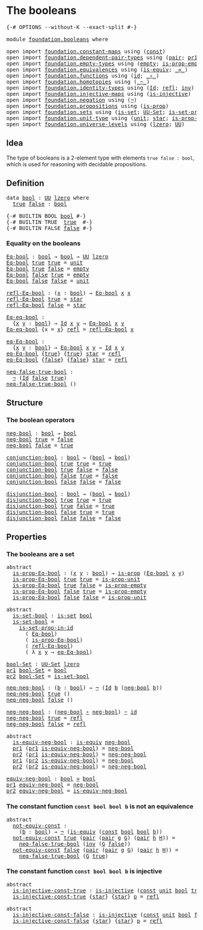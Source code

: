# The booleans

<pre class="Agda"><a id="25" class="Symbol">{-#</a> <a id="29" class="Keyword">OPTIONS</a> <a id="37" class="Pragma">--without-K</a> <a id="49" class="Pragma">--exact-split</a> <a id="63" class="Symbol">#-}</a>

<a id="68" class="Keyword">module</a> <a id="75" href="foundation.booleans.html" class="Module">foundation.booleans</a> <a id="95" class="Keyword">where</a>

<a id="102" class="Keyword">open</a> <a id="107" class="Keyword">import</a> <a id="114" href="foundation.constant-maps.html" class="Module">foundation.constant-maps</a> <a id="139" class="Keyword">using</a> <a id="145" class="Symbol">(</a><a id="146" href="foundation-core.constant-maps.html#203" class="Function">const</a><a id="151" class="Symbol">)</a>
<a id="153" class="Keyword">open</a> <a id="158" class="Keyword">import</a> <a id="165" href="foundation.dependent-pair-types.html" class="Module">foundation.dependent-pair-types</a> <a id="197" class="Keyword">using</a> <a id="203" class="Symbol">(</a><a id="204" href="foundation-core.dependent-pair-types.html#575" class="InductiveConstructor">pair</a><a id="208" class="Symbol">;</a> <a id="210" href="foundation-core.dependent-pair-types.html#592" class="Field">pr1</a><a id="213" class="Symbol">;</a> <a id="215" href="foundation-core.dependent-pair-types.html#604" class="Field">pr2</a><a id="218" class="Symbol">)</a>
<a id="220" class="Keyword">open</a> <a id="225" class="Keyword">import</a> <a id="232" href="foundation.empty-types.html" class="Module">foundation.empty-types</a> <a id="255" class="Keyword">using</a> <a id="261" class="Symbol">(</a><a id="262" href="foundation.empty-types.html#1292" class="Datatype">empty</a><a id="267" class="Symbol">;</a> <a id="269" href="foundation.empty-types.html#2843" class="Function">is-prop-empty</a><a id="282" class="Symbol">)</a>
<a id="284" class="Keyword">open</a> <a id="289" class="Keyword">import</a> <a id="296" href="foundation.equivalences.html" class="Module">foundation.equivalences</a> <a id="320" class="Keyword">using</a> <a id="326" class="Symbol">(</a><a id="327" href="foundation-core.equivalences.html#1542" class="Function">is-equiv</a><a id="335" class="Symbol">;</a> <a id="337" href="foundation-core.equivalences.html#1607" class="Function Operator">_≃_</a><a id="340" class="Symbol">)</a>
<a id="342" class="Keyword">open</a> <a id="347" class="Keyword">import</a> <a id="354" href="foundation.functions.html" class="Module">foundation.functions</a> <a id="375" class="Keyword">using</a> <a id="381" class="Symbol">(</a><a id="382" href="foundation-core.functions.html#309" class="Function">id</a><a id="384" class="Symbol">;</a> <a id="386" href="foundation-core.functions.html#407" class="Function Operator">_∘_</a><a id="389" class="Symbol">)</a>
<a id="391" class="Keyword">open</a> <a id="396" class="Keyword">import</a> <a id="403" href="foundation.homotopies.html" class="Module">foundation.homotopies</a> <a id="425" class="Keyword">using</a> <a id="431" class="Symbol">(</a><a id="432" href="foundation-core.homotopies.html#467" class="Function Operator">_~_</a><a id="435" class="Symbol">)</a>
<a id="437" class="Keyword">open</a> <a id="442" class="Keyword">import</a> <a id="449" href="foundation.identity-types.html" class="Module">foundation.identity-types</a> <a id="475" class="Keyword">using</a> <a id="481" class="Symbol">(</a><a id="482" href="foundation-core.identity-types.html#641" class="Datatype">Id</a><a id="484" class="Symbol">;</a> <a id="486" href="foundation-core.identity-types.html#694" class="InductiveConstructor">refl</a><a id="490" class="Symbol">;</a> <a id="492" href="foundation-core.identity-types.html#1552" class="Function">inv</a><a id="495" class="Symbol">)</a>
<a id="497" class="Keyword">open</a> <a id="502" class="Keyword">import</a> <a id="509" href="foundation.injective-maps.html" class="Module">foundation.injective-maps</a> <a id="535" class="Keyword">using</a> <a id="541" class="Symbol">(</a><a id="542" href="foundation.injective-maps.html#1295" class="Function">is-injective</a><a id="554" class="Symbol">)</a>
<a id="556" class="Keyword">open</a> <a id="561" class="Keyword">import</a> <a id="568" href="foundation.negation.html" class="Module">foundation.negation</a> <a id="588" class="Keyword">using</a> <a id="594" class="Symbol">(</a><a id="595" href="foundation.negation.html#756" class="Function">¬</a><a id="596" class="Symbol">)</a>
<a id="598" class="Keyword">open</a> <a id="603" class="Keyword">import</a> <a id="610" href="foundation.propositions.html" class="Module">foundation.propositions</a> <a id="634" class="Keyword">using</a> <a id="640" class="Symbol">(</a><a id="641" href="foundation-core.propositions.html#1246" class="Function">is-prop</a><a id="648" class="Symbol">)</a>
<a id="650" class="Keyword">open</a> <a id="655" class="Keyword">import</a> <a id="662" href="foundation.sets.html" class="Module">foundation.sets</a> <a id="678" class="Keyword">using</a> <a id="684" class="Symbol">(</a><a id="685" href="foundation-core.sets.html#1099" class="Function">is-set</a><a id="691" class="Symbol">;</a> <a id="693" href="foundation-core.sets.html#1177" class="Function">UU-Set</a><a id="699" class="Symbol">;</a> <a id="701" href="foundation-core.sets.html#2779" class="Function">is-set-prop-in-id</a><a id="718" class="Symbol">)</a>
<a id="720" class="Keyword">open</a> <a id="725" class="Keyword">import</a> <a id="732" href="foundation.unit-type.html" class="Module">foundation.unit-type</a> <a id="753" class="Keyword">using</a> <a id="759" class="Symbol">(</a><a id="760" href="foundation.unit-type.html#975" class="Datatype">unit</a><a id="764" class="Symbol">;</a> <a id="766" href="foundation.unit-type.html#999" class="InductiveConstructor">star</a><a id="770" class="Symbol">;</a> <a id="772" href="foundation.unit-type.html#2408" class="Function">is-prop-unit</a><a id="784" class="Symbol">)</a>
<a id="786" class="Keyword">open</a> <a id="791" class="Keyword">import</a> <a id="798" href="foundation.universe-levels.html" class="Module">foundation.universe-levels</a> <a id="825" class="Keyword">using</a> <a id="831" class="Symbol">(</a><a id="832" href="Agda.Primitive.html#764" class="Primitive">lzero</a><a id="837" class="Symbol">;</a> <a id="839" href="foundation-core.universe-levels.html#222" class="Primitive">UU</a><a id="841" class="Symbol">)</a>
</pre>
## Idea

The type of booleans is a 2-element type with elements `true false : bool`, which is used for reasoning with decidable propositions.

## Definition

<pre class="Agda"><a id="1014" class="Keyword">data</a> <a id="bool"></a><a id="1019" href="foundation.booleans.html#1019" class="Datatype">bool</a> <a id="1024" class="Symbol">:</a> <a id="1026" href="foundation-core.universe-levels.html#222" class="Primitive">UU</a> <a id="1029" href="Agda.Primitive.html#764" class="Primitive">lzero</a> <a id="1035" class="Keyword">where</a>
  <a id="bool.true"></a><a id="1043" href="foundation.booleans.html#1043" class="InductiveConstructor">true</a> <a id="bool.false"></a><a id="1048" href="foundation.booleans.html#1048" class="InductiveConstructor">false</a> <a id="1054" class="Symbol">:</a> <a id="1056" href="foundation.booleans.html#1019" class="Datatype">bool</a>

<a id="1062" class="Symbol">{-#</a> <a id="1066" class="Keyword">BUILTIN</a> <a id="1074" class="Keyword">BOOL</a> <a id="1079" href="foundation.booleans.html#1019" class="Datatype">bool</a> <a id="1084" class="Symbol">#-}</a>
<a id="1088" class="Symbol">{-#</a> <a id="1092" class="Keyword">BUILTIN</a> <a id="1100" class="Keyword">TRUE</a>  <a id="1106" href="foundation.booleans.html#1043" class="InductiveConstructor">true</a>  <a id="1112" class="Symbol">#-}</a>
<a id="1116" class="Symbol">{-#</a> <a id="1120" class="Keyword">BUILTIN</a> <a id="1128" class="Keyword">FALSE</a> <a id="1134" href="foundation.booleans.html#1048" class="InductiveConstructor">false</a> <a id="1140" class="Symbol">#-}</a>
</pre>
### Equality on the booleans

<pre class="Agda"><a id="Eq-bool"></a><a id="1187" href="foundation.booleans.html#1187" class="Function">Eq-bool</a> <a id="1195" class="Symbol">:</a> <a id="1197" href="foundation.booleans.html#1019" class="Datatype">bool</a> <a id="1202" class="Symbol">→</a> <a id="1204" href="foundation.booleans.html#1019" class="Datatype">bool</a> <a id="1209" class="Symbol">→</a> <a id="1211" href="foundation-core.universe-levels.html#222" class="Primitive">UU</a> <a id="1214" href="Agda.Primitive.html#764" class="Primitive">lzero</a>
<a id="1220" href="foundation.booleans.html#1187" class="Function">Eq-bool</a> <a id="1228" href="foundation.booleans.html#1043" class="InductiveConstructor">true</a> <a id="1233" href="foundation.booleans.html#1043" class="InductiveConstructor">true</a> <a id="1238" class="Symbol">=</a> <a id="1240" href="foundation.unit-type.html#975" class="Datatype">unit</a>
<a id="1245" href="foundation.booleans.html#1187" class="Function">Eq-bool</a> <a id="1253" href="foundation.booleans.html#1043" class="InductiveConstructor">true</a> <a id="1258" href="foundation.booleans.html#1048" class="InductiveConstructor">false</a> <a id="1264" class="Symbol">=</a> <a id="1266" href="foundation.empty-types.html#1292" class="Datatype">empty</a>
<a id="1272" href="foundation.booleans.html#1187" class="Function">Eq-bool</a> <a id="1280" href="foundation.booleans.html#1048" class="InductiveConstructor">false</a> <a id="1286" href="foundation.booleans.html#1043" class="InductiveConstructor">true</a> <a id="1291" class="Symbol">=</a> <a id="1293" href="foundation.empty-types.html#1292" class="Datatype">empty</a>
<a id="1299" href="foundation.booleans.html#1187" class="Function">Eq-bool</a> <a id="1307" href="foundation.booleans.html#1048" class="InductiveConstructor">false</a> <a id="1313" href="foundation.booleans.html#1048" class="InductiveConstructor">false</a> <a id="1319" class="Symbol">=</a> <a id="1321" href="foundation.unit-type.html#975" class="Datatype">unit</a>

<a id="refl-Eq-bool"></a><a id="1327" href="foundation.booleans.html#1327" class="Function">refl-Eq-bool</a> <a id="1340" class="Symbol">:</a> <a id="1342" class="Symbol">(</a><a id="1343" href="foundation.booleans.html#1343" class="Bound">x</a> <a id="1345" class="Symbol">:</a> <a id="1347" href="foundation.booleans.html#1019" class="Datatype">bool</a><a id="1351" class="Symbol">)</a> <a id="1353" class="Symbol">→</a> <a id="1355" href="foundation.booleans.html#1187" class="Function">Eq-bool</a> <a id="1363" href="foundation.booleans.html#1343" class="Bound">x</a> <a id="1365" href="foundation.booleans.html#1343" class="Bound">x</a>
<a id="1367" href="foundation.booleans.html#1327" class="Function">refl-Eq-bool</a> <a id="1380" href="foundation.booleans.html#1043" class="InductiveConstructor">true</a> <a id="1385" class="Symbol">=</a> <a id="1387" href="foundation.unit-type.html#999" class="InductiveConstructor">star</a>
<a id="1392" href="foundation.booleans.html#1327" class="Function">refl-Eq-bool</a> <a id="1405" href="foundation.booleans.html#1048" class="InductiveConstructor">false</a> <a id="1411" class="Symbol">=</a> <a id="1413" href="foundation.unit-type.html#999" class="InductiveConstructor">star</a>

<a id="Eq-eq-bool"></a><a id="1419" href="foundation.booleans.html#1419" class="Function">Eq-eq-bool</a> <a id="1430" class="Symbol">:</a>
  <a id="1434" class="Symbol">{</a><a id="1435" href="foundation.booleans.html#1435" class="Bound">x</a> <a id="1437" href="foundation.booleans.html#1437" class="Bound">y</a> <a id="1439" class="Symbol">:</a> <a id="1441" href="foundation.booleans.html#1019" class="Datatype">bool</a><a id="1445" class="Symbol">}</a> <a id="1447" class="Symbol">→</a> <a id="1449" href="foundation-core.identity-types.html#641" class="Datatype">Id</a> <a id="1452" href="foundation.booleans.html#1435" class="Bound">x</a> <a id="1454" href="foundation.booleans.html#1437" class="Bound">y</a> <a id="1456" class="Symbol">→</a> <a id="1458" href="foundation.booleans.html#1187" class="Function">Eq-bool</a> <a id="1466" href="foundation.booleans.html#1435" class="Bound">x</a> <a id="1468" href="foundation.booleans.html#1437" class="Bound">y</a>
<a id="1470" href="foundation.booleans.html#1419" class="Function">Eq-eq-bool</a> <a id="1481" class="Symbol">{</a><a id="1482" class="Argument">x</a> <a id="1484" class="Symbol">=</a> <a id="1486" href="foundation.booleans.html#1486" class="Bound">x</a><a id="1487" class="Symbol">}</a> <a id="1489" href="foundation-core.identity-types.html#694" class="InductiveConstructor">refl</a> <a id="1494" class="Symbol">=</a> <a id="1496" href="foundation.booleans.html#1327" class="Function">refl-Eq-bool</a> <a id="1509" href="foundation.booleans.html#1486" class="Bound">x</a>

<a id="eq-Eq-bool"></a><a id="1512" href="foundation.booleans.html#1512" class="Function">eq-Eq-bool</a> <a id="1523" class="Symbol">:</a>
  <a id="1527" class="Symbol">{</a><a id="1528" href="foundation.booleans.html#1528" class="Bound">x</a> <a id="1530" href="foundation.booleans.html#1530" class="Bound">y</a> <a id="1532" class="Symbol">:</a> <a id="1534" href="foundation.booleans.html#1019" class="Datatype">bool</a><a id="1538" class="Symbol">}</a> <a id="1540" class="Symbol">→</a> <a id="1542" href="foundation.booleans.html#1187" class="Function">Eq-bool</a> <a id="1550" href="foundation.booleans.html#1528" class="Bound">x</a> <a id="1552" href="foundation.booleans.html#1530" class="Bound">y</a> <a id="1554" class="Symbol">→</a> <a id="1556" href="foundation-core.identity-types.html#641" class="Datatype">Id</a> <a id="1559" href="foundation.booleans.html#1528" class="Bound">x</a> <a id="1561" href="foundation.booleans.html#1530" class="Bound">y</a>
<a id="1563" href="foundation.booleans.html#1512" class="Function">eq-Eq-bool</a> <a id="1574" class="Symbol">{</a><a id="1575" href="foundation.booleans.html#1043" class="InductiveConstructor">true</a><a id="1579" class="Symbol">}</a> <a id="1581" class="Symbol">{</a><a id="1582" href="foundation.booleans.html#1043" class="InductiveConstructor">true</a><a id="1586" class="Symbol">}</a> <a id="1588" href="foundation.unit-type.html#999" class="InductiveConstructor">star</a> <a id="1593" class="Symbol">=</a> <a id="1595" href="foundation-core.identity-types.html#694" class="InductiveConstructor">refl</a>
<a id="1600" href="foundation.booleans.html#1512" class="Function">eq-Eq-bool</a> <a id="1611" class="Symbol">{</a><a id="1612" href="foundation.booleans.html#1048" class="InductiveConstructor">false</a><a id="1617" class="Symbol">}</a> <a id="1619" class="Symbol">{</a><a id="1620" href="foundation.booleans.html#1048" class="InductiveConstructor">false</a><a id="1625" class="Symbol">}</a> <a id="1627" href="foundation.unit-type.html#999" class="InductiveConstructor">star</a> <a id="1632" class="Symbol">=</a> <a id="1634" href="foundation-core.identity-types.html#694" class="InductiveConstructor">refl</a>

<a id="neq-false-true-bool"></a><a id="1640" href="foundation.booleans.html#1640" class="Function">neq-false-true-bool</a> <a id="1660" class="Symbol">:</a>
  <a id="1664" href="foundation.negation.html#756" class="Function">¬</a> <a id="1666" class="Symbol">(</a><a id="1667" href="foundation-core.identity-types.html#641" class="Datatype">Id</a> <a id="1670" href="foundation.booleans.html#1048" class="InductiveConstructor">false</a> <a id="1676" href="foundation.booleans.html#1043" class="InductiveConstructor">true</a><a id="1680" class="Symbol">)</a>
<a id="1682" href="foundation.booleans.html#1640" class="Function">neq-false-true-bool</a> <a id="1702" class="Symbol">()</a>
</pre>
## Structure

### The boolean operators

<pre class="Agda"><a id="neg-bool"></a><a id="1759" href="foundation.booleans.html#1759" class="Function">neg-bool</a> <a id="1768" class="Symbol">:</a> <a id="1770" href="foundation.booleans.html#1019" class="Datatype">bool</a> <a id="1775" class="Symbol">→</a> <a id="1777" href="foundation.booleans.html#1019" class="Datatype">bool</a>
<a id="1782" href="foundation.booleans.html#1759" class="Function">neg-bool</a> <a id="1791" href="foundation.booleans.html#1043" class="InductiveConstructor">true</a> <a id="1796" class="Symbol">=</a> <a id="1798" href="foundation.booleans.html#1048" class="InductiveConstructor">false</a>
<a id="1804" href="foundation.booleans.html#1759" class="Function">neg-bool</a> <a id="1813" href="foundation.booleans.html#1048" class="InductiveConstructor">false</a> <a id="1819" class="Symbol">=</a> <a id="1821" href="foundation.booleans.html#1043" class="InductiveConstructor">true</a>

<a id="conjunction-bool"></a><a id="1827" href="foundation.booleans.html#1827" class="Function">conjunction-bool</a> <a id="1844" class="Symbol">:</a> <a id="1846" href="foundation.booleans.html#1019" class="Datatype">bool</a> <a id="1851" class="Symbol">→</a> <a id="1853" class="Symbol">(</a><a id="1854" href="foundation.booleans.html#1019" class="Datatype">bool</a> <a id="1859" class="Symbol">→</a> <a id="1861" href="foundation.booleans.html#1019" class="Datatype">bool</a><a id="1865" class="Symbol">)</a>
<a id="1867" href="foundation.booleans.html#1827" class="Function">conjunction-bool</a> <a id="1884" href="foundation.booleans.html#1043" class="InductiveConstructor">true</a> <a id="1889" href="foundation.booleans.html#1043" class="InductiveConstructor">true</a> <a id="1894" class="Symbol">=</a> <a id="1896" href="foundation.booleans.html#1043" class="InductiveConstructor">true</a>
<a id="1901" href="foundation.booleans.html#1827" class="Function">conjunction-bool</a> <a id="1918" href="foundation.booleans.html#1043" class="InductiveConstructor">true</a> <a id="1923" href="foundation.booleans.html#1048" class="InductiveConstructor">false</a> <a id="1929" class="Symbol">=</a> <a id="1931" href="foundation.booleans.html#1048" class="InductiveConstructor">false</a>
<a id="1937" href="foundation.booleans.html#1827" class="Function">conjunction-bool</a> <a id="1954" href="foundation.booleans.html#1048" class="InductiveConstructor">false</a> <a id="1960" href="foundation.booleans.html#1043" class="InductiveConstructor">true</a> <a id="1965" class="Symbol">=</a> <a id="1967" href="foundation.booleans.html#1048" class="InductiveConstructor">false</a>
<a id="1973" href="foundation.booleans.html#1827" class="Function">conjunction-bool</a> <a id="1990" href="foundation.booleans.html#1048" class="InductiveConstructor">false</a> <a id="1996" href="foundation.booleans.html#1048" class="InductiveConstructor">false</a> <a id="2002" class="Symbol">=</a> <a id="2004" href="foundation.booleans.html#1048" class="InductiveConstructor">false</a>

<a id="disjunction-bool"></a><a id="2011" href="foundation.booleans.html#2011" class="Function">disjunction-bool</a> <a id="2028" class="Symbol">:</a> <a id="2030" href="foundation.booleans.html#1019" class="Datatype">bool</a> <a id="2035" class="Symbol">→</a> <a id="2037" class="Symbol">(</a><a id="2038" href="foundation.booleans.html#1019" class="Datatype">bool</a> <a id="2043" class="Symbol">→</a> <a id="2045" href="foundation.booleans.html#1019" class="Datatype">bool</a><a id="2049" class="Symbol">)</a>
<a id="2051" href="foundation.booleans.html#2011" class="Function">disjunction-bool</a> <a id="2068" href="foundation.booleans.html#1043" class="InductiveConstructor">true</a> <a id="2073" href="foundation.booleans.html#1043" class="InductiveConstructor">true</a> <a id="2078" class="Symbol">=</a> <a id="2080" href="foundation.booleans.html#1043" class="InductiveConstructor">true</a>
<a id="2085" href="foundation.booleans.html#2011" class="Function">disjunction-bool</a> <a id="2102" href="foundation.booleans.html#1043" class="InductiveConstructor">true</a> <a id="2107" href="foundation.booleans.html#1048" class="InductiveConstructor">false</a> <a id="2113" class="Symbol">=</a> <a id="2115" href="foundation.booleans.html#1043" class="InductiveConstructor">true</a>
<a id="2120" href="foundation.booleans.html#2011" class="Function">disjunction-bool</a> <a id="2137" href="foundation.booleans.html#1048" class="InductiveConstructor">false</a> <a id="2143" href="foundation.booleans.html#1043" class="InductiveConstructor">true</a> <a id="2148" class="Symbol">=</a> <a id="2150" href="foundation.booleans.html#1043" class="InductiveConstructor">true</a>
<a id="2155" href="foundation.booleans.html#2011" class="Function">disjunction-bool</a> <a id="2172" href="foundation.booleans.html#1048" class="InductiveConstructor">false</a> <a id="2178" href="foundation.booleans.html#1048" class="InductiveConstructor">false</a> <a id="2184" class="Symbol">=</a> <a id="2186" href="foundation.booleans.html#1048" class="InductiveConstructor">false</a>
</pre>
## Properties

### The booleans are a set

<pre class="Agda"><a id="2248" class="Keyword">abstract</a>
  <a id="is-prop-Eq-bool"></a><a id="2259" href="foundation.booleans.html#2259" class="Function">is-prop-Eq-bool</a> <a id="2275" class="Symbol">:</a> <a id="2277" class="Symbol">(</a><a id="2278" href="foundation.booleans.html#2278" class="Bound">x</a> <a id="2280" href="foundation.booleans.html#2280" class="Bound">y</a> <a id="2282" class="Symbol">:</a> <a id="2284" href="foundation.booleans.html#1019" class="Datatype">bool</a><a id="2288" class="Symbol">)</a> <a id="2290" class="Symbol">→</a> <a id="2292" href="foundation-core.propositions.html#1246" class="Function">is-prop</a> <a id="2300" class="Symbol">(</a><a id="2301" href="foundation.booleans.html#1187" class="Function">Eq-bool</a> <a id="2309" href="foundation.booleans.html#2278" class="Bound">x</a> <a id="2311" href="foundation.booleans.html#2280" class="Bound">y</a><a id="2312" class="Symbol">)</a>
  <a id="2316" href="foundation.booleans.html#2259" class="Function">is-prop-Eq-bool</a> <a id="2332" href="foundation.booleans.html#1043" class="InductiveConstructor">true</a> <a id="2337" href="foundation.booleans.html#1043" class="InductiveConstructor">true</a> <a id="2342" class="Symbol">=</a> <a id="2344" href="foundation.unit-type.html#2408" class="Function">is-prop-unit</a>
  <a id="2359" href="foundation.booleans.html#2259" class="Function">is-prop-Eq-bool</a> <a id="2375" href="foundation.booleans.html#1043" class="InductiveConstructor">true</a> <a id="2380" href="foundation.booleans.html#1048" class="InductiveConstructor">false</a> <a id="2386" class="Symbol">=</a> <a id="2388" href="foundation.empty-types.html#2843" class="Function">is-prop-empty</a>
  <a id="2404" href="foundation.booleans.html#2259" class="Function">is-prop-Eq-bool</a> <a id="2420" href="foundation.booleans.html#1048" class="InductiveConstructor">false</a> <a id="2426" href="foundation.booleans.html#1043" class="InductiveConstructor">true</a> <a id="2431" class="Symbol">=</a> <a id="2433" href="foundation.empty-types.html#2843" class="Function">is-prop-empty</a>
  <a id="2449" href="foundation.booleans.html#2259" class="Function">is-prop-Eq-bool</a> <a id="2465" href="foundation.booleans.html#1048" class="InductiveConstructor">false</a> <a id="2471" href="foundation.booleans.html#1048" class="InductiveConstructor">false</a> <a id="2477" class="Symbol">=</a> <a id="2479" href="foundation.unit-type.html#2408" class="Function">is-prop-unit</a>

<a id="2493" class="Keyword">abstract</a>
  <a id="is-set-bool"></a><a id="2504" href="foundation.booleans.html#2504" class="Function">is-set-bool</a> <a id="2516" class="Symbol">:</a> <a id="2518" href="foundation-core.sets.html#1099" class="Function">is-set</a> <a id="2525" href="foundation.booleans.html#1019" class="Datatype">bool</a>
  <a id="2532" href="foundation.booleans.html#2504" class="Function">is-set-bool</a> <a id="2544" class="Symbol">=</a>
    <a id="2550" href="foundation-core.sets.html#2779" class="Function">is-set-prop-in-id</a>
      <a id="2574" class="Symbol">(</a> <a id="2576" href="foundation.booleans.html#1187" class="Function">Eq-bool</a><a id="2583" class="Symbol">)</a>
      <a id="2591" class="Symbol">(</a> <a id="2593" href="foundation.booleans.html#2259" class="Function">is-prop-Eq-bool</a><a id="2608" class="Symbol">)</a>
      <a id="2616" class="Symbol">(</a> <a id="2618" href="foundation.booleans.html#1327" class="Function">refl-Eq-bool</a><a id="2630" class="Symbol">)</a>
      <a id="2638" class="Symbol">(</a> <a id="2640" class="Symbol">λ</a> <a id="2642" href="foundation.booleans.html#2642" class="Bound">x</a> <a id="2644" href="foundation.booleans.html#2644" class="Bound">y</a> <a id="2646" class="Symbol">→</a> <a id="2648" href="foundation.booleans.html#1512" class="Function">eq-Eq-bool</a><a id="2658" class="Symbol">)</a>

<a id="bool-Set"></a><a id="2661" href="foundation.booleans.html#2661" class="Function">bool-Set</a> <a id="2670" class="Symbol">:</a> <a id="2672" href="foundation-core.sets.html#1177" class="Function">UU-Set</a> <a id="2679" href="Agda.Primitive.html#764" class="Primitive">lzero</a>
<a id="2685" href="foundation-core.dependent-pair-types.html#592" class="Field">pr1</a> <a id="2689" href="foundation.booleans.html#2661" class="Function">bool-Set</a> <a id="2698" class="Symbol">=</a> <a id="2700" href="foundation.booleans.html#1019" class="Datatype">bool</a>
<a id="2705" href="foundation-core.dependent-pair-types.html#604" class="Field">pr2</a> <a id="2709" href="foundation.booleans.html#2661" class="Function">bool-Set</a> <a id="2718" class="Symbol">=</a> <a id="2720" href="foundation.booleans.html#2504" class="Function">is-set-bool</a>
</pre>

<pre class="Agda"><a id="neq-neg-bool"></a><a id="2746" href="foundation.booleans.html#2746" class="Function">neq-neg-bool</a> <a id="2759" class="Symbol">:</a> <a id="2761" class="Symbol">(</a><a id="2762" href="foundation.booleans.html#2762" class="Bound">b</a> <a id="2764" class="Symbol">:</a> <a id="2766" href="foundation.booleans.html#1019" class="Datatype">bool</a><a id="2770" class="Symbol">)</a> <a id="2772" class="Symbol">→</a> <a id="2774" href="foundation.negation.html#756" class="Function">¬</a> <a id="2776" class="Symbol">(</a><a id="2777" href="foundation-core.identity-types.html#641" class="Datatype">Id</a> <a id="2780" href="foundation.booleans.html#2762" class="Bound">b</a> <a id="2782" class="Symbol">(</a><a id="2783" href="foundation.booleans.html#1759" class="Function">neg-bool</a> <a id="2792" href="foundation.booleans.html#2762" class="Bound">b</a><a id="2793" class="Symbol">))</a>
<a id="2796" href="foundation.booleans.html#2746" class="Function">neq-neg-bool</a> <a id="2809" href="foundation.booleans.html#1043" class="InductiveConstructor">true</a> <a id="2814" class="Symbol">()</a>
<a id="2817" href="foundation.booleans.html#2746" class="Function">neq-neg-bool</a> <a id="2830" href="foundation.booleans.html#1048" class="InductiveConstructor">false</a> <a id="2836" class="Symbol">()</a>

<a id="neg-neg-bool"></a><a id="2840" href="foundation.booleans.html#2840" class="Function">neg-neg-bool</a> <a id="2853" class="Symbol">:</a> <a id="2855" class="Symbol">(</a><a id="2856" href="foundation.booleans.html#1759" class="Function">neg-bool</a> <a id="2865" href="foundation-core.functions.html#407" class="Function Operator">∘</a> <a id="2867" href="foundation.booleans.html#1759" class="Function">neg-bool</a><a id="2875" class="Symbol">)</a> <a id="2877" href="foundation-core.homotopies.html#467" class="Function Operator">~</a> <a id="2879" href="foundation-core.functions.html#309" class="Function">id</a>
<a id="2882" href="foundation.booleans.html#2840" class="Function">neg-neg-bool</a> <a id="2895" href="foundation.booleans.html#1043" class="InductiveConstructor">true</a> <a id="2900" class="Symbol">=</a> <a id="2902" href="foundation-core.identity-types.html#694" class="InductiveConstructor">refl</a>
<a id="2907" href="foundation.booleans.html#2840" class="Function">neg-neg-bool</a> <a id="2920" href="foundation.booleans.html#1048" class="InductiveConstructor">false</a> <a id="2926" class="Symbol">=</a> <a id="2928" href="foundation-core.identity-types.html#694" class="InductiveConstructor">refl</a>

<a id="2934" class="Keyword">abstract</a>
  <a id="is-equiv-neg-bool"></a><a id="2945" href="foundation.booleans.html#2945" class="Function">is-equiv-neg-bool</a> <a id="2963" class="Symbol">:</a> <a id="2965" href="foundation-core.equivalences.html#1542" class="Function">is-equiv</a> <a id="2974" href="foundation.booleans.html#1759" class="Function">neg-bool</a>
  <a id="2985" href="foundation-core.dependent-pair-types.html#592" class="Field">pr1</a> <a id="2989" class="Symbol">(</a><a id="2990" href="foundation-core.dependent-pair-types.html#592" class="Field">pr1</a> <a id="2994" href="foundation.booleans.html#2945" class="Function">is-equiv-neg-bool</a><a id="3011" class="Symbol">)</a> <a id="3013" class="Symbol">=</a> <a id="3015" href="foundation.booleans.html#1759" class="Function">neg-bool</a>
  <a id="3026" href="foundation-core.dependent-pair-types.html#604" class="Field">pr2</a> <a id="3030" class="Symbol">(</a><a id="3031" href="foundation-core.dependent-pair-types.html#592" class="Field">pr1</a> <a id="3035" href="foundation.booleans.html#2945" class="Function">is-equiv-neg-bool</a><a id="3052" class="Symbol">)</a> <a id="3054" class="Symbol">=</a> <a id="3056" href="foundation.booleans.html#2840" class="Function">neg-neg-bool</a>
  <a id="3071" href="foundation-core.dependent-pair-types.html#592" class="Field">pr1</a> <a id="3075" class="Symbol">(</a><a id="3076" href="foundation-core.dependent-pair-types.html#604" class="Field">pr2</a> <a id="3080" href="foundation.booleans.html#2945" class="Function">is-equiv-neg-bool</a><a id="3097" class="Symbol">)</a> <a id="3099" class="Symbol">=</a> <a id="3101" href="foundation.booleans.html#1759" class="Function">neg-bool</a>
  <a id="3112" href="foundation-core.dependent-pair-types.html#604" class="Field">pr2</a> <a id="3116" class="Symbol">(</a><a id="3117" href="foundation-core.dependent-pair-types.html#604" class="Field">pr2</a> <a id="3121" href="foundation.booleans.html#2945" class="Function">is-equiv-neg-bool</a><a id="3138" class="Symbol">)</a> <a id="3140" class="Symbol">=</a> <a id="3142" href="foundation.booleans.html#2840" class="Function">neg-neg-bool</a>

<a id="equiv-neg-bool"></a><a id="3156" href="foundation.booleans.html#3156" class="Function">equiv-neg-bool</a> <a id="3171" class="Symbol">:</a> <a id="3173" href="foundation.booleans.html#1019" class="Datatype">bool</a> <a id="3178" href="foundation-core.equivalences.html#1607" class="Function Operator">≃</a> <a id="3180" href="foundation.booleans.html#1019" class="Datatype">bool</a>
<a id="3185" href="foundation-core.dependent-pair-types.html#592" class="Field">pr1</a> <a id="3189" href="foundation.booleans.html#3156" class="Function">equiv-neg-bool</a> <a id="3204" class="Symbol">=</a> <a id="3206" href="foundation.booleans.html#1759" class="Function">neg-bool</a>
<a id="3215" href="foundation-core.dependent-pair-types.html#604" class="Field">pr2</a> <a id="3219" href="foundation.booleans.html#3156" class="Function">equiv-neg-bool</a> <a id="3234" class="Symbol">=</a> <a id="3236" href="foundation.booleans.html#2945" class="Function">is-equiv-neg-bool</a>
</pre>
### The constant function `const bool bool b` is not an equivalence

<pre class="Agda"><a id="3336" class="Keyword">abstract</a>
  <a id="not-equiv-const"></a><a id="3347" href="foundation.booleans.html#3347" class="Function">not-equiv-const</a> <a id="3363" class="Symbol">:</a>
    <a id="3369" class="Symbol">(</a><a id="3370" href="foundation.booleans.html#3370" class="Bound">b</a> <a id="3372" class="Symbol">:</a> <a id="3374" href="foundation.booleans.html#1019" class="Datatype">bool</a><a id="3378" class="Symbol">)</a> <a id="3380" class="Symbol">→</a> <a id="3382" href="foundation.negation.html#756" class="Function">¬</a> <a id="3384" class="Symbol">(</a><a id="3385" href="foundation-core.equivalences.html#1542" class="Function">is-equiv</a> <a id="3394" class="Symbol">(</a><a id="3395" href="foundation-core.constant-maps.html#203" class="Function">const</a> <a id="3401" href="foundation.booleans.html#1019" class="Datatype">bool</a> <a id="3406" href="foundation.booleans.html#1019" class="Datatype">bool</a> <a id="3411" href="foundation.booleans.html#3370" class="Bound">b</a><a id="3412" class="Symbol">))</a>
  <a id="3417" href="foundation.booleans.html#3347" class="Function">not-equiv-const</a> <a id="3433" href="foundation.booleans.html#1043" class="InductiveConstructor">true</a> <a id="3438" class="Symbol">(</a><a id="3439" href="foundation-core.dependent-pair-types.html#575" class="InductiveConstructor">pair</a> <a id="3444" class="Symbol">(</a><a id="3445" href="foundation-core.dependent-pair-types.html#575" class="InductiveConstructor">pair</a> <a id="3450" href="foundation.booleans.html#3450" class="Bound">g</a> <a id="3452" href="foundation.booleans.html#3452" class="Bound">G</a><a id="3453" class="Symbol">)</a> <a id="3455" class="Symbol">(</a><a id="3456" href="foundation-core.dependent-pair-types.html#575" class="InductiveConstructor">pair</a> <a id="3461" href="foundation.booleans.html#3461" class="Bound">h</a> <a id="3463" href="foundation.booleans.html#3463" class="Bound">H</a><a id="3464" class="Symbol">))</a> <a id="3467" class="Symbol">=</a>
    <a id="3473" href="foundation.booleans.html#1640" class="Function">neq-false-true-bool</a> <a id="3493" class="Symbol">(</a><a id="3494" href="foundation-core.identity-types.html#1552" class="Function">inv</a> <a id="3498" class="Symbol">(</a><a id="3499" href="foundation.booleans.html#3452" class="Bound">G</a> <a id="3501" href="foundation.booleans.html#1048" class="InductiveConstructor">false</a><a id="3506" class="Symbol">))</a>
  <a id="3511" href="foundation.booleans.html#3347" class="Function">not-equiv-const</a> <a id="3527" href="foundation.booleans.html#1048" class="InductiveConstructor">false</a> <a id="3533" class="Symbol">(</a><a id="3534" href="foundation-core.dependent-pair-types.html#575" class="InductiveConstructor">pair</a> <a id="3539" class="Symbol">(</a><a id="3540" href="foundation-core.dependent-pair-types.html#575" class="InductiveConstructor">pair</a> <a id="3545" href="foundation.booleans.html#3545" class="Bound">g</a> <a id="3547" href="foundation.booleans.html#3547" class="Bound">G</a><a id="3548" class="Symbol">)</a> <a id="3550" class="Symbol">(</a><a id="3551" href="foundation-core.dependent-pair-types.html#575" class="InductiveConstructor">pair</a> <a id="3556" href="foundation.booleans.html#3556" class="Bound">h</a> <a id="3558" href="foundation.booleans.html#3558" class="Bound">H</a><a id="3559" class="Symbol">))</a> <a id="3562" class="Symbol">=</a>
    <a id="3568" href="foundation.booleans.html#1640" class="Function">neq-false-true-bool</a> <a id="3588" class="Symbol">(</a><a id="3589" href="foundation.booleans.html#3547" class="Bound">G</a> <a id="3591" href="foundation.booleans.html#1043" class="InductiveConstructor">true</a><a id="3595" class="Symbol">)</a>
</pre>
### The constant function `const bool bool b` is injective

<pre class="Agda"><a id="3670" class="Keyword">abstract</a>
  <a id="is-injective-const-true"></a><a id="3681" href="foundation.booleans.html#3681" class="Function">is-injective-const-true</a> <a id="3705" class="Symbol">:</a> <a id="3707" href="foundation.injective-maps.html#1295" class="Function">is-injective</a> <a id="3720" class="Symbol">(</a><a id="3721" href="foundation-core.constant-maps.html#203" class="Function">const</a> <a id="3727" href="foundation.unit-type.html#975" class="Datatype">unit</a> <a id="3732" href="foundation.booleans.html#1019" class="Datatype">bool</a> <a id="3737" href="foundation.booleans.html#1043" class="InductiveConstructor">true</a><a id="3741" class="Symbol">)</a>
  <a id="3745" href="foundation.booleans.html#3681" class="Function">is-injective-const-true</a> <a id="3769" class="Symbol">{</a><a id="3770" href="foundation.unit-type.html#999" class="InductiveConstructor">star</a><a id="3774" class="Symbol">}</a> <a id="3776" class="Symbol">{</a><a id="3777" href="foundation.unit-type.html#999" class="InductiveConstructor">star</a><a id="3781" class="Symbol">}</a> <a id="3783" href="foundation.booleans.html#3783" class="Bound">p</a> <a id="3785" class="Symbol">=</a> <a id="3787" href="foundation-core.identity-types.html#694" class="InductiveConstructor">refl</a>

<a id="3793" class="Keyword">abstract</a>
  <a id="is-injective-const-false"></a><a id="3804" href="foundation.booleans.html#3804" class="Function">is-injective-const-false</a> <a id="3829" class="Symbol">:</a> <a id="3831" href="foundation.injective-maps.html#1295" class="Function">is-injective</a> <a id="3844" class="Symbol">(</a><a id="3845" href="foundation-core.constant-maps.html#203" class="Function">const</a> <a id="3851" href="foundation.unit-type.html#975" class="Datatype">unit</a> <a id="3856" href="foundation.booleans.html#1019" class="Datatype">bool</a> <a id="3861" href="foundation.booleans.html#1048" class="InductiveConstructor">false</a><a id="3866" class="Symbol">)</a>
  <a id="3870" href="foundation.booleans.html#3804" class="Function">is-injective-const-false</a> <a id="3895" class="Symbol">{</a><a id="3896" href="foundation.unit-type.html#999" class="InductiveConstructor">star</a><a id="3900" class="Symbol">}</a> <a id="3902" class="Symbol">{</a><a id="3903" href="foundation.unit-type.html#999" class="InductiveConstructor">star</a><a id="3907" class="Symbol">}</a> <a id="3909" href="foundation.booleans.html#3909" class="Bound">p</a> <a id="3911" class="Symbol">=</a> <a id="3913" href="foundation-core.identity-types.html#694" class="InductiveConstructor">refl</a>
</pre>